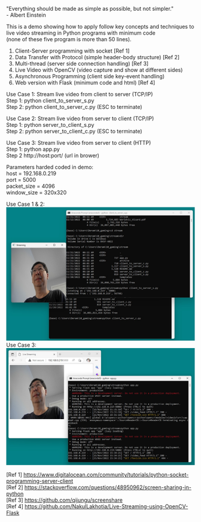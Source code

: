 "Everything should be made as simple as possible, but not simpler."  
    - Albert Einstein

This is a demo showing how to apply follow key concepts and techniques to  
live video streaming in Python programs with minimum code  
(none of these five program is more than 50 lines).

1. Client-Server programming with socket [Ref 1]
2. Data Transfer with Protocol (simple header-body structure) [Ref 2]
3. Multi-thread (server side connection handling) [Ref 3]
4. Live Video with OpenCV (video capture and show at different sides)
5. Asynchronous Programming (client side key-event handling)
6. Web version with Flask (minimum code and html) [Ref 4]

Use Case 1: Stream live video from client to server (TCP/IP)  
Step 1: python client_to_server_s.py  
Step 2: python client_to_server_c.py (ESC to terminate)

Use Case 2: Stream live video from server to client (TCP/IP)  
Step 1: python server_to_client_s.py  
Step 2: python server_to_client_c.py (ESC to terminate)

Use Case 3: Stream live video from server to client (HTTP)  
Step 1: python app.py  
Step 2  http://host:port/ (url in brower)

Parameters harded coded in demo:  
host = 192.168.0.219   
port = 5000  
packet_size = 4096  
window_size = 320x320  

Use Case 1 & 2:  
![Use Case 1 & 2](use_case1.jpg)  
Use Case 3:  
![Use Case 3](use_case3.jpg)

[Ref 1] https://www.digitalocean.com/community/tutorials/python-socket-programming-server-client  
[Ref 2] https://stackoverflow.com/questions/48950962/screen-sharing-in-python  
[Ref 3] https://github.com/qijungu/screenshare  
[Ref 4] https://github.com/NakulLakhotia/Live-Streaming-using-OpenCV-Flask  

